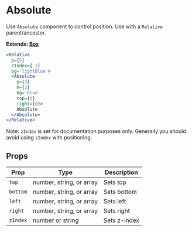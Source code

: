 
# Absolute

Use `Absolute` component to control position. Use with a `Relative` parent/ancestor.

**Extends: [Box](/Box)**

```.jsx
<Relative
  p={5}
  zIndex={-1}
  bg='lightBlue'>
  <Absolute
    p={3}
    m={2}
    bg='blue'
    top={0}
    right={0}>
    Absolute
  </Absolute>
</Relative>
```

Note: `zIndex` is set for documentation purposes only. Generally you should avoid using `zIndex` with positioning.

## Props

Prop | Type | Description
---|---|---
`top` | number, string, or array | Sets top
`bottom` | number, string, or array | Sets bottom
`left` | number, string, or array | Sets left
`right` | number, string, or array | Sets right
`zIndex` | number or string | Sets z-index
